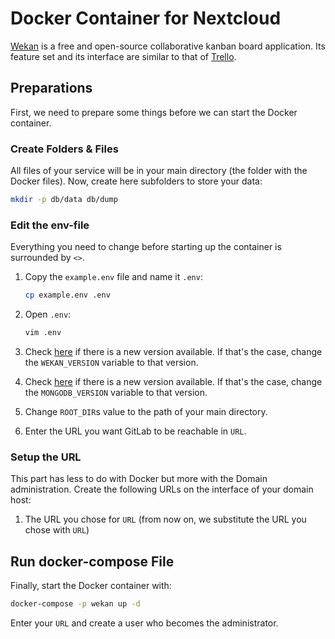 # Docker Container for Nextcloud

[Wekan](https://www.github.com/wekan/wekan) is a free and open-source collaborative kanban board application. Its feature set and its interface are similar to that of [Trello](https://trello.com/).

## Preparations

First, we need to prepare some things before we can start the Docker container.

### Create Folders & Files

All files of your service will be in your main directory (the folder with the Docker files). Now, create here
subfolders to store your data:

``` bash
mkdir -p db/data db/dump
```

### Edit the env-file

Everything you need to change before starting up the container is surrounded by `<>`.

1. Copy the `example.env` file and name it `.env`:

    ``` bash
    cp example.env .env
    ```

1. Open `.env`:

    ``` bash
    vim .env
    ```

1. Check [here](https://hub.docker.com/r/wekanteam/wekan/tags) if there is a new version available. If that's the
   case, change the `WEKAN_VERSION` variable to that version.

1. Check [here](https://hub.docker.com/_/mongo?tab=tags) if there is a new version available. If that's the
   case, change the `MONGODB_VERSION` variable to that version.

1. Change `ROOT_DIR`s value to the path of your main directory.

1. Enter the URL you want GitLab to be reachable in `URL`.

### Setup the URL

This part has less to do with Docker but more with the Domain administration. Create the following URLs on the
interface of your domain host:

1. The URL you chose for `URL` (from now on, we substitute the URL you chose with `URL`)

## Run docker-compose File

Finally, start the Docker container with:

``` bash
docker-compose -p wekan up -d
```

Enter your `URL` and create a user who becomes the administrator.

